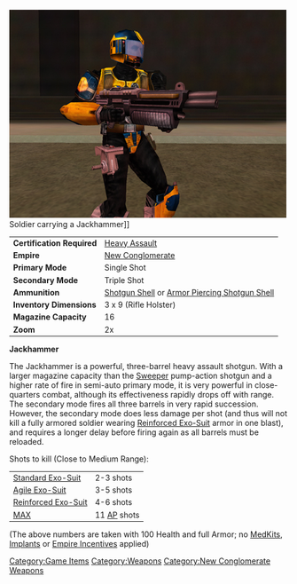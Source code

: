 ![](../images/PSScreenShot0243.jpg "fig:PSScreenShot0243.jpg") Soldier carrying a
Jackhammer\]\]

|                            |                                                                                                      |
| -------------------------- | ---------------------------------------------------------------------------------------------------- |
| **Certification Required** | [Heavy Assault](../certifications/Heavy_Assault.md)                                                                    |
| **Empire**                 | [New Conglomerate](../etc/New_Conglomerate.md)                                                              |
| **Primary Mode**           | Single Shot                                                                                          |
| **Secondary Mode**         | Triple Shot                                                                                          |
| **Ammunition**             | [Shotgun Shell](../ammunition/Shotgun_Shell.md) or [Armor Piercing Shotgun Shell](../ammunition/Armor_Piercing_Shotgun_Shell.md) |
| **Inventory Dimensions**   | 3 x 9 (Rifle Holster)                                                                                |
| **Magazine Capacity**      | 16                                                                                                   |
| **Zoom**                   | 2x                                                                                                   |

**Jackhammer**

The Jackhammer is a powerful, three-barrel heavy assault shotgun. With a
larger magazine capacity than the [Sweeper](Sweeper.md)
pump-action shotgun and a higher rate of fire in semi-auto primary mode,
it is very powerful in close-quarters combat, although its effectiveness
rapidly drops off with range. The secondary mode fires all three barrels
in very rapid succession. However, the secondary mode does less damage
per shot (and thus will not kill a fully armored soldier wearing
[Reinforced Exo-Suit](../armor/Reinforced_Exo-Suit.md) armor in one
blast), and requires a longer delay before firing again as all barrels
must be reloaded.

Shots to kill (Close to Medium Range):

|                                               |                                  |
| --------------------------------------------- | -------------------------------- |
| [Standard Exo-Suit](../armor/Standard_Exo-Suit.md)     | 2-3 shots                        |
| [Agile Exo-Suit](../armor/Agile_Exo-Suit.md)           | 3-5 shots                        |
| [Reinforced Exo-Suit](../armor/Reinforced_Exo-Suit.md) | 4-6 shots                        |
| [MAX](../items/Mechanized_Assault_Exo-Suit.md)         | 11 [AP](../terminology/Armor_Piercing.md) shots |

(The above numbers are taken with 100 Health and full Armor; no
[MedKits](../items/MedKit.md), [Implants](../implants/Implants.md) or [Empire
Incentives](../etc/Empire_Incentives.md) applied)

[Category:Game Items](Category:Game_Items.md)
[Category:Weapons](Category:Weapons.md) [Category:New
Conglomerate Weapons](Category:New_Conglomerate_Weapons.md)
